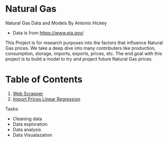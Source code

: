 # Natural Gas
Natural Gas Data and Models                                                                                                                  By Antonio Hickey  

- Data is from https://www.eia.gov/

This Project is for research purposes into the factors that influence Natural Gas prices. We take a deep dive into many contributers like production, consumption, storage, imports, exports, prices, etc. The end goal with this project is to build a model to try and project future Natural Gas prices.

# Table of Contents
1. [Web Scrapper](https://github.com/antonio-hickey/Natural-Gas/blob/master/NatGas_Scrapper.py)
2. [Import Prices Linear Regression](https://github.com/antonio-hickey/Natural-Gas/blob/master/IP%20vs%20IV%20LNG%20Linear%20Regression.ipynb)



Tasks:
- Cleaning data
- Data exploration
- Data analysis 
- Data Visualazation
